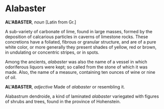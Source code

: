 # Alabaster

**AL'ABASTER**, _noun_ \[Latin from Gr.\]

A sub-variety of carbonate of lime, found in large masses, formed by the deposition of calcarious particles in caverns of limestone rocks. These concretions have a foliated, fibrous or granular structure, and are of a pure white color, or more generally they present shades of yellow, red or brown, in undulating or concentric stripes, or in spots.

Among the ancients, _alabaster_ was also the name of a vessel in which odoriferous liquors were kept; so called from the stone of which it was made. Also, the name of a measure, containing ten ounces of wine or nine of oil.

**AL'ABASTER**, _adjective_ Made of _alabaster_ or resembling it.

Alabastrum dendroide, a kind of laminated _alabaster_ variegated with figures of shrubs and trees, found in the province of Hohenstein.